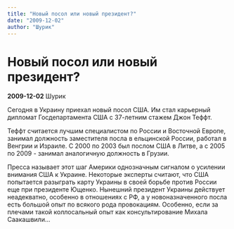 ```yaml
---
title: "Новый посол или новый президент?"
date: "2009-12-02"
author: "Шурик"
---
```


# Новый посол или новый президент?

**2009-12-02** Шурик

Сегодня в Украину приехал новый посол США. Им стал карьерный дипломат Госдепартамента США с 37-летним стажем Джон Теффт.

Теффт считается лучшим специалистом по России и Восточной Европе, занимал должность заместителя посла в ельцинской России, работал в Венгрии и Израиле. С 2000 по 2003 был послом США в Литве, а с 2005 по 2009 - занимал аналогичную должность в Грузии.

Пресса называет этот шаг Америки однозначным сигналом о усилении внимания США к Украине. Некоторые эксперты считают, что США попытается разыграть карту Украины в своей борьбе против России еще при президенте Ющенко. Нынешний президент Украины действует неадекватно, особенно в отношениях с РФ, а у новоназначенного посла есть большой опыт по всякого рода провокациям. Особенно, если за плечами такой коллосальный опыт как консультирование Михала Саакашвили...